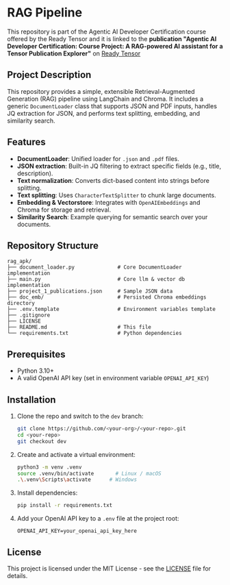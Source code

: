 # RAG Pipeline
This repository is part of the Agentic AI Developer Certification  course offered by the Ready Tensor and it is linked 
to the **publication "Agentic AI Developer Certification: Course Project: A RAG-powered AI assistant for a Tensor Publication Explorer"** on [Ready Tensor](https://www.readytensor.ai)

## Project Description
This repository provides a simple, extensible Retrieval-Augmented Generation (RAG) pipeline using LangChain and Chroma. It includes a generic `DocumentLoader` class that supports JSON and PDF inputs, handles JQ extraction for JSON, and performs text splitting, embedding, and similarity search.

## Features
* **DocumentLoader**: Unified loader for `.json` and `.pdf` files.
* **JSON extraction**: Built-in JQ filtering to extract specific fields (e.g., title, description).
* **Text normalization**: Converts dict-based content into strings before splitting.
* **Text splitting**: Uses `CharacterTextSplitter` to chunk large documents.
* **Embedding & Vectorstore**: Integrates with `OpenAIEmbeddings` and Chroma for storage and retrieval.
* **Similarity Search**: Example querying for semantic search over your documents.

## Repository Structure
```
rag_apk/
├── document_loader.py              # Core DocumentLoader implementation
├── main.py                         # Core llm & vector db implementation
├── project_1_publications.json     # Sample JSON data
├── doc_emb/                        # Persisted Chroma embeddings directory
├── .env.template                   # Environment variables template
├── .gitignore
├── LICENSE                   
├── README.md                       # This file
└── requirements.txt                # Python dependencies
```
## Prerequisites
* Python 3.10+
* A valid OpenAI API key (set in environment variable `OPENAI_API_KEY`)

## Installation
1. Clone the repo and switch to the `dev` branch:

   ```bash
   git clone https://github.com/<your-org>/<your-repo>.git
   cd <your-repo>
   git checkout dev
   ```
2. Create and activate a virtual environment:

   ```bash
   python3 -m venv .venv
   source .venv/bin/activate       # Linux / macOS
   .\.venv\Scripts\activate      # Windows
   ```
3. Install dependencies:

   ```bash
   pip install -r requirements.txt
   ```
4. Add your OpenAI API key to a `.env` file at the project root:

   ```env
   OPENAI_API_KEY=your_openai_api_key_here
   ```

## License
This project is licensed under the MIT License - see the [LICENSE](LICENSE.txt) file for details.
